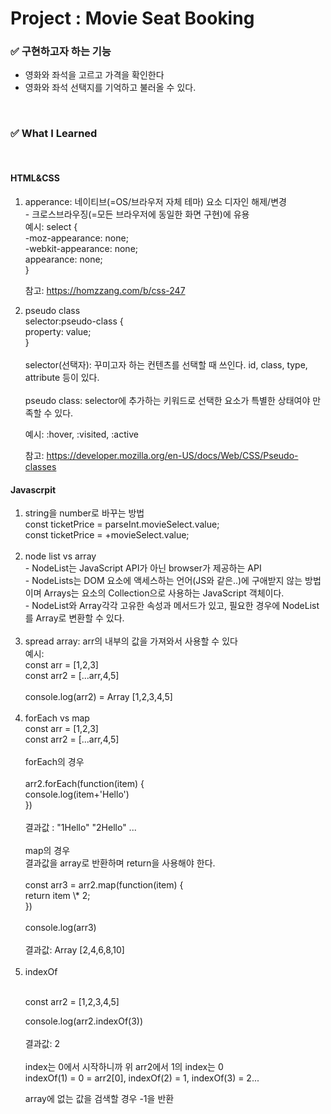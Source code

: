 <h1>Project : Movie Seat Booking</h1>

<h3>✅  구현하고자 하는 기능</h3>
    <ul>
        <li>영화와 좌석을 고르고 가격을 확인한다</li>
        <li>영화와 좌석 선택지를 기억하고 불러올 수 있다.</li>
    </ul>
<br>
<h3>✅  What I Learned</h3>
<br>
<h4>HTML&CSS</h4>
<ol>
    <li>apperance: 네이티브(=OS/브라우저 자체 테마) 요소 디자인 해제/변경</li>
- 크로스브라우징(=모든 브라우저에 동일한 화면 구현)에 유용<br>
  예시:
  select {<br>
  -moz-appearance: none;<br>
  -webkit-appearance: none;<br>
  appearance: none;<br>
  }<br>

참고: https://homzzang.com/b/css-247

<li>pseudo class</li>
selector:pseudo-class {<br>
  property: value;<br>
}<br>
<br>
selector(선택자): 꾸미고자 하는 컨텐츠를 선택할 때 쓰인다. id, class, type, attribute 등이 있다.<br>
<br>
pseudo class: selector에 추가하는 키워드로 선택한 요소가 특별한 상태여야 만족할 수 있다.

예시: :hover, :visited, :active

참고: https://developer.mozilla.org/en-US/docs/Web/CSS/Pseudo-classes

</ol>
<h4>Javascrpit</h4>

<ol>
    <li>string을 number로 바꾸는 방법</li>
const ticketPrice = parseInt.movieSelect.value;<br>
const ticketPrice = +movieSelect.value;<br>
<br>
<li>node list vs array</li>
  - NodeList는 JavaScript API가 아닌 browser가 제공하는 API<br>
  - NodeLists는 DOM 요소에 액세스하는 언어(JS와 같은..)에 구애받지 않는 방법이며 Arrays는 요소의 Collection으로 사용하는 JavaScript 객체이다.<br>
  - NodeList와 Array각각 고유한 속성과 메서드가 있고, 필요한 경우에 NodeList를 Array로 변환할 수 있다.<br>
  <br>
<li>spread array: arr의 내부의 값을 가져와서 사용할 수 있다</li>
예시: <br>
const arr = [1,2,3]<br>
const arr2 = [...arr,4,5]<br>
<br>
console.log(arr2) = Array [1,2,3,4,5]<br>
<br>
<li>forEach vs map</li>
const arr = [1,2,3]<br>
const arr2 = [...arr,4,5]<br>
<br>
forEach의 경우<br>
<br>
arr2.forEach(function(item) {<br>
console.log(item+'Hello')<br>
})<br>
<br>
결과값 : "1Hello" "2Hello" ...<br>
<br>
map의 경우<br>
결과값을 array로 반환하며 return을 사용해야 한다.<br>
<br>
const arr3 = arr2.map(function(item) {<br>
return item \* 2;<br>
})<br>
<br>
console.log(arr3)<br>
<br>
결과값: Array [2,4,6,8,10]
<br>
<br>
<li>indexOf</li><br>

const arr2 = [1,2,3,4,5]<br>

console.log(arr2.indexOf(3))<br>
<br>
결과값: 2<br>
<br>
index는 0에서 시작하니까 위 arr2에서 1의 index는 0<br>
indexOf(1) = 0 = arr2[0], indexOf(2) = 1, indexOf(3) = 2...<br>

array에 없는 값을 검색할 경우 -1을 반환
